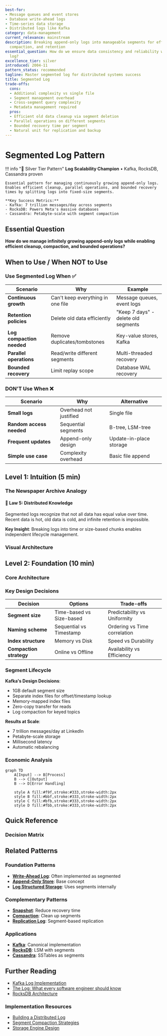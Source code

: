 ```yaml
---
best-for:
- Message queues and event stores
- Database write-ahead logs
- Time-series data storage
- Distributed logs like Kafka
category: data-management
current_relevance: mainstream
description: Breaking append-only logs into manageable segments for efficient storage,
  compaction, and retention
essential_question: How do we ensure data consistency and reliability with segmented
  log?
excellence_tier: silver
introduced: 2004-11
pattern_status: recommended
tagline: Master segmented log for distributed systems success
title: Segmented Log
trade-offs:
  cons:
  - Additional complexity vs single file
  - Segment management overhead
  - Cross-segment query complexity
  - Metadata management required
  pros:
  - Efficient old data cleanup via segment deletion
  - Parallel operations on different segments
  - Bounded recovery time per segment
  - Natural unit for replication and backup
---
```



# Segmented Log Pattern

!!! info "🥈 Silver Tier Pattern"
    **Log Scalability Champion** • Kafka, RocksDB, Cassandra proven
    
    Essential pattern for managing continuously growing append-only logs. Enables efficient cleanup, parallel operations, and bounded recovery times by splitting logs into fixed-size segments.
    
    **Key Success Metrics:**
    - Kafka: 7 trillion messages/day across segments
    - RocksDB: Powers Meta's massive databases
    - Cassandra: Petabyte-scale with segment compaction

## Essential Question

**How do we manage infinitely growing append-only logs while enabling efficient cleanup, compaction, and bounded operations?**

## When to Use / When NOT to Use

### Use Segmented Log When ✅

| Scenario | Why | Example |
|----------|-----|---------|
| **Continuous growth** | Can't keep everything in one file | Message queues, event logs |
| **Retention policies** | Delete old data efficiently | "Keep 7 days" - delete old segments |
| **Log compaction needed** | Remove duplicates/tombstones | Key-value stores, Kafka |
| **Parallel operations** | Read/write different segments | Multi-threaded recovery |
| **Bounded recovery** | Limit replay scope | Database WAL recovery |

### DON'T Use When ❌

| Scenario | Why | Alternative |
|----------|-----|-------------|
| **Small logs** | Overhead not justified | Single file |
| **Random access needed** | Sequential segments | B-tree, LSM-tree |
| **Frequent updates** | Append-only design | Update-in-place storage |
| **Simple use case** | Complexity overhead | Basic file append |

## Level 1: Intuition (5 min)

### The Newspaper Archive Analogy

<div class="axiom-box">
<h4>🔬 Law 5: Distributed Knowledge</h4>

Segmented logs recognize that not all data has equal value over time. Recent data is hot, old data is cold, and infinite retention is impossible.

**Key Insight**: Breaking logs into time or size-based chunks enables independent lifecycle management.
</div>

### Visual Architecture

## Level 2: Foundation (10 min)

### Core Architecture



### Key Design Decisions

| Decision | Options | Trade-offs |
|----------|---------|------------|
| **Segment size** | Time-based vs Size-based | Predictability vs Uniformity |
| **Naming scheme** | Sequential vs Timestamp | Ordering vs Time correlation |
| **Index structure** | Memory vs Disk | Speed vs Durability |
| **Compaction strategy** | Online vs Offline | Availability vs Efficiency |

### Segment Lifecycle



**Kafka's Design Decisions**:
- 1GB default segment size
- Separate index files for offset/timestamp lookup
- Memory-mapped index files
- Zero-copy transfer for reads
- Log compaction for keyed topics

**Results at Scale**:
- 7 trillion messages/day at LinkedIn
- Petabyte-scale storage
- Millisecond latency
- Automatic rebalancing

### Economic Analysis

```mermaid
graph TD
    A[Input] --> B[Process]
    B --> C[Output]
    B --> D[Error Handling]
    
    style A fill:#f9f,stroke:#333,stroke-width:2px
    style B fill:#bbf,stroke:#333,stroke-width:2px
    style C fill:#bfb,stroke:#333,stroke-width:2px
    style D fill:#fbb,stroke:#333,stroke-width:2px
```



## Quick Reference

### Decision Matrix



## Related Patterns

### Foundation Patterns
- **[Write-Ahead Log](./wal.md)**: Often implemented as segmented
- **[Append-Only Store](../patterns/append-only.md)**: Base concept
- **[Log Structured Storage](./lsm-tree.md)**: Uses segments internally

### Complementary Patterns
- **[Snapshot](../patterns/snapshot.md)**: Reduce recovery time
- **[Compaction](../patterns/compaction.md)**: Clean up segments
- **[Replication Log](../patterns/replication-log.md)**: Segment-based replication

### Applications
- **[Kafka](../case-studies/kafka.md)**: Canonical implementation
- **[RocksDB](../case-studies/rocksdb.md)**: LSM with segments
- **[Cassandra](../case-studies/cassandra.md)**: SSTables as segments

## Further Reading

- [Kafka Log Implementation](https://kafka.apache.org/documentation/#log)
- [The Log: What every software engineer should know](https://engineering.linkedin.com/distributed-systems/log-what-every-software-engineer-should-know-about-real-time-datas-unifying)
- [RocksDB Architecture](https://github.com/facebook/rocksdb/wiki/RocksDB-Overview)

### Implementation Resources
- [Building a Distributed Log](https://bravenewgeek.com/building-a-distributed-log-from-scratch-part-1-storage-mechanics/)
- [Segment Compaction Strategies](https://www.confluent.io/blog/log-compaction-highlights-in-the-apache-kafka-and-stream-processing-community/)
- [Storage Engine Design](https://www.databass.dev/)

